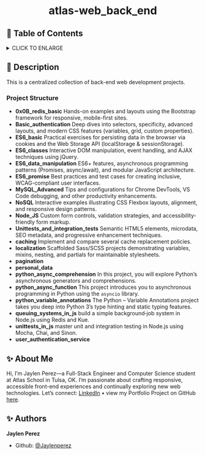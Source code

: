 # <p align="center">atlas-web_back_end</p>

## :bookmark: Table of Contents

<details>
        <summary>
        CLICK TO ENLARGE
        </summary>
        :memo: <a href="#description">Description</a>
        <br>
        :sparkles: <a href="#about-me">About Me</a>
        <br>
        :sparkles: <a href="#authors">Authors</a>
</details>

## :memo: <span id="description">Description</span>

This is a centralized collection of back-end web development projects.

### Project Structure

- **0x0B_redis_basic**
  Hands-on examples and layouts using the Bootstrap framework for responsive, mobile-first sites.
- **Basic_authentication**
  Deep dives into selectors, specificity, advanced layouts, and modern CSS features (variables, grid, custom properties).
- **ES6_basic**
  Practical exercises for persisting data in the browser via cookies and the Web Storage API (localStorage & sessionStorage).
- **ES6_classes**
  Interactive DOM manipulation, event handling, and AJAX techniques using jQuery.
- **ES6_data_manipulation**
  ES6+ features, asynchronous programming patterns (Promises, async/await), and modular JavaScript architecture.
- **ES6_promise**
  Best practices and test cases for creating inclusive, WCAG-compliant user interfaces.
- **MySQL_Advanced**
  Tips and configurations for Chrome DevTools, VS Code debugging, and other productivity enhancements.
- **NoSQL**
  Interactive examples illustrating CSS Flexbox layouts, alignment, and responsive design patterns.
- **Node_JS**
  Custom form controls, validation strategies, and accessibility-friendly form markup.
- **Unittests_and_integration_tests**
  Semantic HTML5 elements, microdata, SEO metadata, and progressive enhancement techniques.
- **caching**
  Implement and compare several cache replacement policies.
- **localization**
  Scaffolded Sass/SCSS projects demonstrating variables, mixins, nesting, and partials for maintainable stylesheets.
- **pagination**
- **personal_data**
- **python_async_comprehension**
  In this project, you will explore Python’s asynchronous generators and comprehensions.
- **python_async_function**
  This project introduces you to asynchronous programming in Python using the `asyncio` library.
- **python_variable_annotations**
  The Python – Variable Annotations project takes you deep into Python 3’s type hinting and static typing features.
- **queuing_systems_in_js**
  build a simple background‐job system in Node.js using Redis and Kue.
- **unittests_in_js**
  master unit and integration testing in Node.js using Mocha, Chai, and Sinon.
- **user_authentication_service**

## :sparkles: <span id="about-me">About Me</span>

Hi, I’m Jaylen Perez—a Full-Stack Engineer and Computer Science student at Atlas School in Tulsa, OK. I’m passionate about crafting responsive, accessible front-end experiences and continually exploring new web technologies. Let’s connect: [LinkedIn](www.linkedin.com/in/jaylenperez) • view my Portfolio Project on GitHub [here](https://github.com/jaylen-perez/portfolio-project).

## :sparkles: <span id="authors">Authors</span>

**Jaylen Perez**

- Github: [@Jaylenperez](https://github.com/Jaylenperez)
